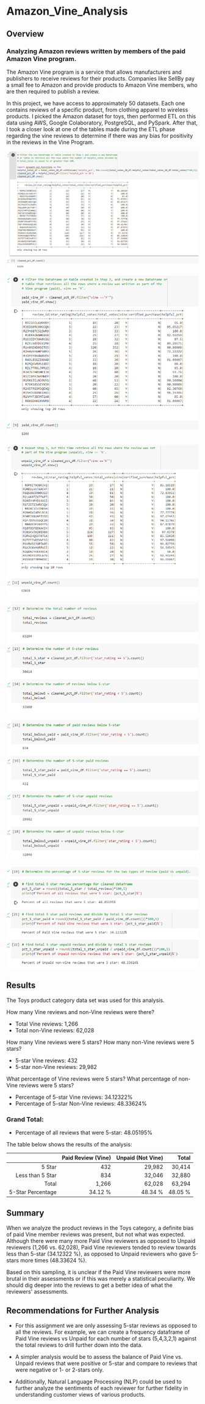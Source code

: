 # Amazon_Vine_Analysis


## Overview

### Analyzing Amazon reviews written by members of the paid Amazon Vine program.

The Amazon Vine program is a service that allows manufacturers and publishers to receive reviews for their products. Companies like SellBy pay a small fee to Amazon and provide products to Amazon Vine members, who are then required to publish a review.

In this project, we have access to approximately 50 datasets. Each one contains reviews of a specific product, from clothing apparel to wireless products. I picked the Amazon dataset for toys, then performed ETL on this data using AWS, Google Colaboratory, PostgreSQL, and PySpark. After that, I took a closer look at one of the tables made during the ETL phase regarding the vine reviews to determine if there was any bias for positivity in the reviews in the Vine Program.

!["images/01_cleaned_pct_df.png"](images/01_cleaned_pct_df.png)

!["images/02_paid_vine_df.png"](images/02_paid_vine_df.png)

!["images/03_unpaid_vine_df.png"](images/03_unpaid_vine_df.png)

!["images/04_total_reviews.png"](images/04_total_reviews.png)

!["images/05_Vine_summary.png"](images/05_Vine_summary.png)

!["images/06_Vine_pct_summary.png"](images/06_Vine_pct_summary.png)

## Results

The Toys product category data set was used for this analysis.

How many Vine reviews and non-Vine reviews were there?
- Total Vine reviews: 1,266
- Total non-Vine reviews: 62,028

How many Vine reviews were 5 stars? How many non-Vine reviews were 5 stars?
- 5-star Vine reviews: 432
- 5-star non-Vine reviews: 29,982

What percentage of Vine reviews were 5 stars? What percentage of non-Vine reviews were 5 stars?
- Percentage of 5-star Vine reviews: 34.12322%
- Percentage of 5-star Non-Vine reviews: 48.33624%

### Grand Total:
- Percentage of all reviews that were 5-star: 48.05195%

The table below shows the results of the analysis:

| | Paid Review (Vine) | Unpaid (Not Vine) | Total |
| ------------: | -------------: | ------------: | ------------: |
| 5 Star | 432  | 29,982 |  30,414 |
| Less than 5 Star | 834 | 32,046 | 32,880 |
| Total  | 1,266 | 62,028 | 63,294 |
| 5-Star Percentage | 34.12 % | 48.34 % | 48.05 % |


## Summary

When we analyze the product reviews in the Toys category, a definite bias of paid Vine member reviews was present, but not what was expected. Although there were many more Paid Vine reviewers as opposed to Unpaid reviewers (1,266 vs. 62,028), Paid Vine reviewers tended to review towards less than 5-star (34.12322 %), as opposed to Unpaid reviewers who gave 5-stars more times (48.33624 %).

Based on this sampling, it is unclear if the Paid Vine reviewers were more brutal in their assessments or if this was merely a statistical peculiarity. We should dig deeper into the reviews to get a better idea of what the reviewers' assessments.


## Recommendations for Further Analysis

- For this assignment we are only assessing 5-star reviews as opposed to all the reviews. For example, we can create a frequency dataframe of Paid Vine reviews vs Unpaid for each number of stars (5,4,3,2,1) against the total reviews to drill further down into the data.

- A simpler analysis would be to assess the balance of Paid Vine vs. Unpaid reviews that were positive or 5-star and compare to reviews that were negative or 1- or 2-stars only.

- Additionally, Natural Language Processing (NLP) could be used to further analyze the sentiments of each reviewer for further fidelity in understanding customer views of various products.

